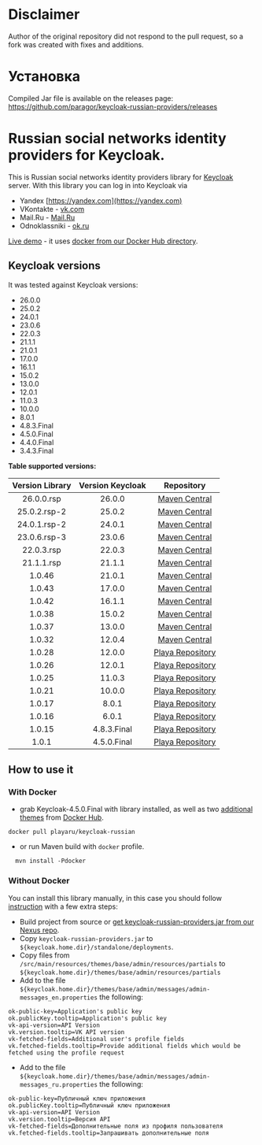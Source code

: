 # Disclaimer
Author of the original repository did not respond to the pull request, so a fork was created with fixes and additions.

# Установка
Compiled Jar file is available on the releases page:
https://github.com/paragor/keycloak-russian-providers/releases

# Russian social networks identity providers for Keycloak.

This is Russian social networks identity providers library for [Keycloak](https://www.keycloak.org/) server.
With this library you can log in into Keycloak via
+ Yandex [https://yandex.com](https://yandex.com)  
+ VKontakte - [vk.com](http://vk.com)
+ Mail.Ru - [Mail.Ru](https://mail.ru)
+ Odnoklassniki - [ok.ru](https://ok.ru) 

[Live demo](https://elements.playa.ru/) - it uses [docker from our Docker Hub directory](https://github.com/playa-ru/keycloak-russian).

## Keycloak versions

It was tested against Keycloak versions:
+ 26.0.0
+ 25.0.2
+ 24.0.1
+ 23.0.6
+ 22.0.3
+ 21.1.1
+ 21.0.1
+ 17.0.0
+ 16.1.1
+ 15.0.2
+ 13.0.0
+ 12.0.1
+ 11.0.3
+ 10.0.0
+ 8.0.1
+ 4.8.3.Final
+ 4.5.0.Final
+ 4.4.0.Final
+ 3.4.3.Final

**Table supported versions:**

| Version Library | Version Keycloak |                    Repository                    |
|:---------------:|:----------------:|:------------------------------------------------:|
|   26.0.0.rsp    |      26.0.0      |    [Maven Central](https://mvnrepository.com)    |
|  25.0.2.rsp-2   |      25.0.2      |    [Maven Central](https://mvnrepository.com)    |
|  24.0.1.rsp-2   |      24.0.1      |    [Maven Central](https://mvnrepository.com)    |
|  23.0.6.rsp-3   |      23.0.6      |    [Maven Central](https://mvnrepository.com)    |
|   22.0.3.rsp    |      22.0.3      |    [Maven Central](https://mvnrepository.com)    |
|   21.1.1.rsp    |      21.1.1      |    [Maven Central](https://mvnrepository.com)    |
|     1.0.46      |      21.0.1      |    [Maven Central](https://mvnrepository.com)    |
|     1.0.43      |      17.0.0      |    [Maven Central](https://mvnrepository.com)    |
|     1.0.42      |      16.1.1      |    [Maven Central](https://mvnrepository.com)    |
|     1.0.38      |      15.0.2      |    [Maven Central](https://mvnrepository.com)    |
|     1.0.37      |      13.0.0      |    [Maven Central](https://mvnrepository.com)    |
|     1.0.32      |      12.0.4      |    [Maven Central](https://mvnrepository.com)    |
|     1.0.28      |      12.0.0      | [Playa Repository](https://nexus.playa.ru/nexus) |
|     1.0.26      |      12.0.1      | [Playa Repository](https://nexus.playa.ru/nexus) |
|     1.0.25      |      11.0.3      | [Playa Repository](https://nexus.playa.ru/nexus) | 
|     1.0.21      |      10.0.0      | [Playa Repository](https://nexus.playa.ru/nexus) |
|     1.0.17      |      8.0.1       | [Playa Repository](https://nexus.playa.ru/nexus) |
|     1.0.16      |      6.0.1       | [Playa Repository](https://nexus.playa.ru/nexus) |
|     1.0.15      |   4.8.3.Final    | [Playa Repository](https://nexus.playa.ru/nexus) |
|      1.0.1      |   4.5.0.Final    | [Playa Repository](https://nexus.playa.ru/nexus) |

## How to use it

### With Docker

- grab Keycloak-4.5.0.Final with library installed, as well as two [additional themes](https://github.com/playa-ru/keycloak-playa-themes) from [Docker Hub](https://github.com/playa-ru/keycloak-russian).
```
docker pull playaru/keycloak-russian
```
 - or run Maven build with `docker` profile.
```
  mvn install -Pdocker
```
### Without Docker 

You can install this library manually, in this case you should follow [instruction](https://www.keycloak.org/docs/latest/server_development/index.html#registering-provider-implementations) with a few extra steps:

* Build project from source or [get keycloak-russian-providers.jar from our Nexus repo](https://nexus.playa.ru/nexus/content/repositories/releases/ru/playa/keycloak/keycloak-russian-providers/). 
* Copy `keycloak-russian-providers.jar` to `${keycloak.home.dir}/standalone/deployments`.
* Copy files from `/src/main/resources/themes/base/admin/resources/partials` to `${keycloak.home.dir}/themes/base/admin/resources/partials`
* Add to the file `${keycloak.home.dir}/themes/base/admin/messages/admin-messages_en.properties` the following:
```
ok-public-key=Application's public key
ok.publicKey.tooltip=Application's public key
vk-api-version=API Version
vk.version.tooltip=VK API version
vk-fetched-fields=Additional user's profile fields
vk.fetched-fields.tooltip=Provide additional fields which would be fetched using the profile request
```
* Add to the file `${keycloak.home.dir}/themes/base/admin/messages/admin-messages_ru.properties` the following:
```
ok-public-key=Публичный ключ приложения
ok.publicKey.tooltip=Публичный ключ приложения
vk-api-version=API Version
vk.version.tooltip=Версия API
vk-fetched-fields=Дополнительные поля из профиля пользователя
vk.fetched-fields.tooltip=Запрашивать дополнительные поля
```
